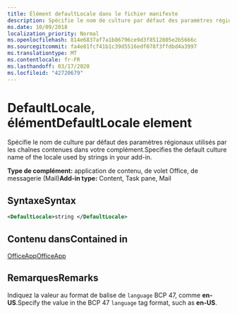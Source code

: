 ```yaml
---
title: Élément defaultLocale dans le fichier manifeste
description: Spécifie le nom de culture par défaut des paramètres régionaux utilisés par les chaînes contenues dans votre complément.
ms.date: 10/09/2018
localization_priority: Normal
ms.openlocfilehash: 814e6837af7a1b86796ce9d3f8512805e2b5666c
ms.sourcegitcommit: fa4e81fcf41b1c39d5516edf078f3ffdbd4a3997
ms.translationtype: MT
ms.contentlocale: fr-FR
ms.lasthandoff: 03/17/2020
ms.locfileid: "42720679"
---
```

# <a name="defaultlocale-element"></a><span data-ttu-id="b281e-103">DefaultLocale, élément</span><span class="sxs-lookup"><span data-stu-id="b281e-103">DefaultLocale element</span></span>

<span data-ttu-id="b281e-104">Spécifie le nom de culture par défaut des paramètres régionaux utilisés par les chaînes contenues dans votre complément.</span><span class="sxs-lookup"><span data-stu-id="b281e-104">Specifies the default culture name of the locale used by strings in your add-in.</span></span>

<span data-ttu-id="b281e-105">**Type de complément:** application de contenu, de volet Office, de messagerie (Mail)</span><span class="sxs-lookup"><span data-stu-id="b281e-105">**Add-in type:** Content, Task pane, Mail</span></span>

## <a name="syntax"></a><span data-ttu-id="b281e-106">Syntaxe</span><span class="sxs-lookup"><span data-stu-id="b281e-106">Syntax</span></span>

```XML
<DefaultLocale>string </DefaultLocale>
```

## <a name="contained-in"></a><span data-ttu-id="b281e-107">Contenu dans</span><span class="sxs-lookup"><span data-stu-id="b281e-107">Contained in</span></span>

[<span data-ttu-id="b281e-108">OfficeApp</span><span class="sxs-lookup"><span data-stu-id="b281e-108">OfficeApp</span></span>](officeapp.md)

## <a name="remarks"></a><span data-ttu-id="b281e-109">Remarques</span><span class="sxs-lookup"><span data-stu-id="b281e-109">Remarks</span></span>

<span data-ttu-id="b281e-110">Indiquez la valeur au format de balise de `language` BCP 47, comme **en-US**.</span><span class="sxs-lookup"><span data-stu-id="b281e-110">Specify the value in the BCP 47  `language` tag format, such as **en-US**.</span></span>


